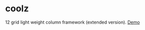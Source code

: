 coolz
=====

12 grid light weight column framework (extended version).
[Demo](http://lab.tommyskott.se/coolz)